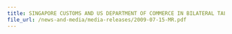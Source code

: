 ```yaml
---
title: SINGAPORE CUSTOMS AND US DEPARTMENT OF COMMERCE IN BILATERAL TALKS TO FOSTER CLOSER COOPERATION ON EXPORT CONTROLS FOR STRATEGIC GOODS 
file_url: /news-and-media/media-releases/2009-07-15-MR.pdf
---
```


